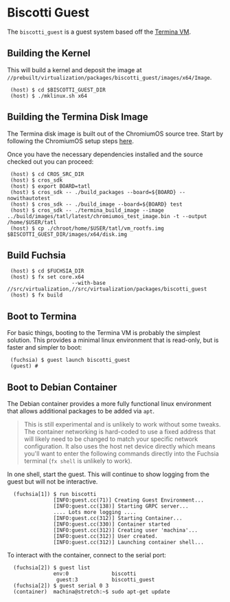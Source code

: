 # Biscotti Guest

The `biscotti_guest` is a guest system based off the
[Termina VM](https://chromium.googlesource.com/chromiumos/docs/+/HEAD/containers_and_vms.md).

## Building the Kernel

This will build a kernel and deposit the image at
`//prebuilt/virtualization/packages/biscotti_guest/images/x64/Image`.

```
 (host) $ cd $BISCOTTI_GUEST_DIR
 (host) $ ./mklinux.sh x64
```

## Building the Termina Disk Image

The Termina disk image is built out of the ChromiumOS source tree. Start by
following the ChromiumOS setup steps
[here](https://sites.google.com/a/chromium.org/dev/chromium-os/quick-start-guide).

Once you have the necessary dependencies installed and the source checked out you
can proceed:

```
 (host) $ cd CROS_SRC_DIR
 (host) $ cros_sdk
 (host) $ export BOARD=tatl
 (host) $ cros_sdk -- ./build_packages --board=${BOARD} --nowithautotest
 (host) $ cros_sdk -- ./build_image --board=${BOARD} test
 (host) $ cros_sdk -- ./termina_build_image --image ../build/images/tatl/latest/chromiumos_test_image.bin -t --output /home/$USER/tatl
 (host) $ cp ./chroot/home/$USER/tatl/vm_rootfs.img  $BISCOTTI_GUEST_DIR/images/x64/disk.img
```

## Build Fuchsia

```
 (host) $ cd $FUCHSIA_DIR
 (host) $ fx set core.x64 
                     --with-base //src/virtualization,//src/virtualization/packages/biscotti_guest
 (host) $ fx build
```

## Boot to Termina

For basic things, booting to the Termina VM is probably the simplest solution.
This provides a minimal linux environment that is read-only, but is faster and
simpler to boot:

```
 (fuchsia) $ guest launch biscotti_guest
 (guest) #
```

## Boot to Debian Container

The Debian container provides a more fully functional linux environment that
allows additional packages to be added via `apt`.

> This is still experimental and is unlikely to work without some tweaks. The
> container networking is hard-coded to use a fixed address that will likely
> need to be changed to match your specific network configuration. It also uses
> the host net device directly which means you'll want to enter the following
> commands directly into the Fuchsia terminal (`fx shell` is unlikely to work).

In one shell, start the guest. This will continue to show logging from the
guest but will not be interactive.
```
  (fuchsia[1]) $ run biscotti
               [INFO:guest.cc(71)] Creating Guest Environment...
               [INFO:guest.cc(138)] Starting GRPC server...
               .... Lots more logging ....
               [INFO:guest.cc(312)] Starting Container...
               [INFO:guest.cc(330)] Container started
               [INFO:guest.cc(312)] Creating user 'machina'...
               [INFO:guest.cc(312)] User created.
               [INFO:guest.cc(312)] Launching container shell...
```

To interact with the container, connect to the serial port:
```
  (fuchsia[2]) $ guest list
               env:0              biscotti
                guest:3           biscotti_guest
  (fuchsia[2]) $ guest serial 0 3
  (container)  machina@stretch:~$ sudo apt-get update
```

